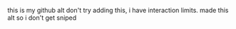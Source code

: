 this is my github alt
don't try adding this, i have interaction limits.
made this alt so i don't get sniped
